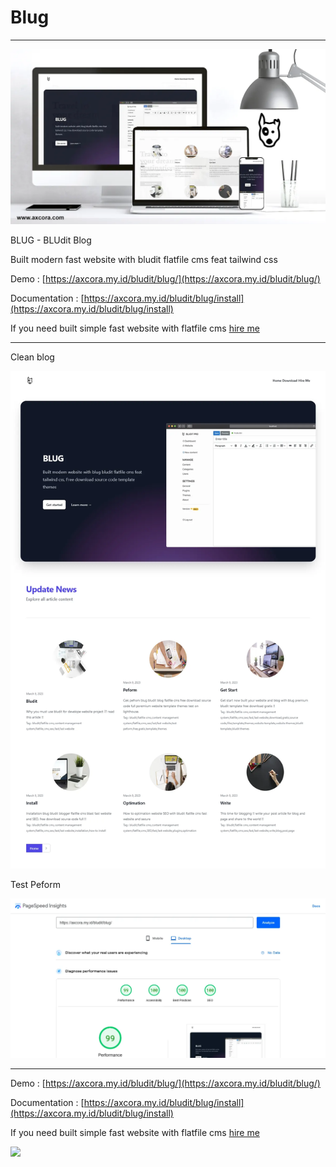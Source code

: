 # Blug

--------

![Free download bludit themes cms](blug.webp)

BLUG - BLUdit Blog

Built modern fast website with bludit flatfile cms feat tailwind css

Demo : [https://axcora.my.id/bludit/blug/](https://axcora.my.id/bludit/blug/)

Documentation : [https://axcora.my.id/bludit/blug/install](https://axcora.my.id/bludit/blug/install)

If you need built simple fast website with flatfile cms [hire me](https://www.fiverr.com/creativitas/design-your-website-with-phyton-django)

--------

Clean blog

![Free download bludit template cms](blugbludit.webp)

Test Peform

![Free download bludit template cms](googlepagespeeddesktop.webp)



--------


Demo : [https://axcora.my.id/bludit/blug/](https://axcora.my.id/bludit/blug/)

Documentation : [https://axcora.my.id/bludit/blug/install](https://axcora.my.id/bludit/blug/install)

If you need built simple fast website with flatfile cms [hire me](https://www.fiverr.com/creativitas/design-your-website-with-phyton-django)

<a href="https://www.buymeacoffee.com/axcora"><img width="240" src="https://blogger.googleusercontent.com/img/b/R29vZ2xl/AVvXsEgIA9HMwkK8kr7uRwVNxnhXsLQsJHxQQYVSzqCAaK58OpJOiTlzbIX7eEwS_VpJ3oEG-xrmVEl2WKqGvB_o-KjyBGTbbjFHM_bN2Jce9g3FTnt2ZJViwcvB9DHPOKPEMCl7jTQRVWKPw_ETloH7_CK8Xr09SSNNx22xnfGjViwdEsGtR-yGrLmr-JUGHA/s1090/bmc-button.png"/></a>
